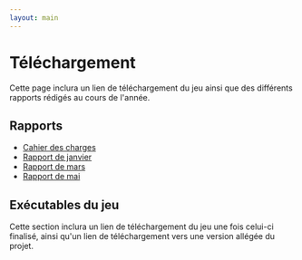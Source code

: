 ```yaml
---
layout: main
---
```

# Téléchargement
Cette page inclura un lien de téléchargement du jeu ainsi que des différents rapports rédigés au cours de l'année.

## Rapports
 <ul>
            <li class="download"><a href="{{ site.baseurl }}/Reports/CdC_Project_F_S.pdf">Cahier des charges</a></li>
            <li class="download"><a href="{{ site.baseurl }}/Reports/Rapport_de_soutenance_janvier_2025.pdf">Rapport de janvier</a></li>
            <li class="download"><a href="{{ site.baseurl }}/Reports/Rapport_de_soutenance_mars_2025.pdf">Rapport de mars</a></li>
            <li class="download"><a href="{{ site.baseurl }}/Reports/Rapport_de_soutenance_mars_2025.pdf">Rapport de mai</a></li>
          </ul>

## Exécutables du jeu
Cette section inclura un lien de téléchargement du jeu une fois celui-ci finalisé, ainsi qu'un lien de téléchargement vers une version allégée du projet.
